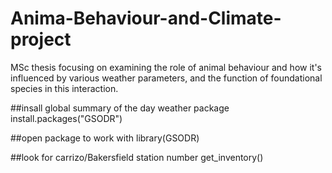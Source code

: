 # Anima-Behaviour-and-Climate-project
MSc thesis focusing on examining the role of animal behaviour and how it's influenced by various weather parameters, and the function of foundational species in this interaction.

##insall global summary of the day weather package 
install.packages("GSODR")

##open package to work with
library(GSODR)


##look for carrizo/Bakersfield station number
get_inventory()


